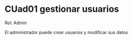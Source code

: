 # CUad01 gestionar usuarios

Rol: Admin

El administrador puede crear usuarios y modificar sus datos